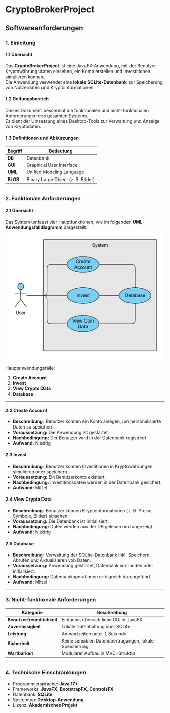 # CryptoBrokerProject

## Softwareanforderungen

### 1. Einleitung

#### 1.1 Übersicht

Das **CryptoBrokerProject** ist eine JavaFX-Anwendung, mit der Benutzer Kryptowährungsdaten einsehen, ein Konto erstellen und Investitionen simulieren können.  
Die Anwendung verwendet eine **lokale SQLite-Datenbank** zur Speicherung von Nutzerdaten und Kryptoinformationen.  

#### 1.2 Geltungsbereich

Dieses Dokument beschreibt die funktionalen und nicht-funktionalen Anforderungen des gesamten Systems.  
Es dient der Umsetzung eines Desktop-Tools zur Verwaltung und Anzeige von Kryptodaten.  

#### 1.3 Definitionen und Abkürzungen

| Begriff | Bedeutung |
|----------|------------|
| **DB** | Datenbank |
| **GUI** | Graphical User Interface |
| **UML** | Unified Modeling Language |
| **BLOB** | Binary Large Object (z. B. Bilder) |

---

### 2. Funktionale Anforderungen

#### 2.1 Übersicht

Das System umfasst vier Hauptfunktionen, wie im folgenden **UML-Anwendungsfalldiagramm** dargestellt:
![UML Use Case Diagram](UML-UseCaseDiagram.png "UML Use Case Diagram")

Hauptanwendungsfälle:

1. **Create Account**  
2. **Invest**  
3. **View Crypto Data**  
4. **Database**

---

#### 2.2 Create Account

- **Beschreibung:** Benutzer können ein Konto anlegen, um personalisierte Daten zu speichern.  
- **Voraussetzung:** Die Anwendung ist gestartet.  
- **Nachbedingung:** Der Benutzer wird in der Datenbank registriert.  
- **Aufwand:** Niedrig  

#### 2.3 Invest

- **Beschreibung:** Benutzer können Investitionen in Kryptowährungen simulieren oder speichern.  
- **Voraussetzung:** Ein Benutzerkonto existiert.  
- **Nachbedingung:** Investitionsdaten werden in der Datenbank gesichert.  
- **Aufwand:** Mittel  

#### 2.4 View Crypto Data

- **Beschreibung:** Benutzer können Kryptoinformationen (z. B. Preise, Symbole, Bilder) einsehen.  
- **Voraussetzung:** Die Datenbank ist initialisiert.  
- **Nachbedingung:** Daten werden aus der DB gelesen und angezeigt.  
- **Aufwand:** Niedrig  

#### 2.5 Database

- **Beschreibung:** Verwaltung der SQLite-Datenbank inkl. Speichern, Abrufen und Aktualisieren von Daten.  
- **Voraussetzung:** Anwendung gestartet, Datenbank vorhanden oder initialisiert.  
- **Nachbedingung:** Datenbankoperationen erfolgreich durchgeführt.  
- **Aufwand:** Mittel  

---

### 3. Nicht-funktionale Anforderungen

| Kategorie | Beschreibung |
|------------|--------------|
| **Benutzerfreundlichkeit** | Einfache, übersichtliche GUI in JavaFX |
| **Zuverlässigkeit** | Lokale Datenhaltung über SQLite |
| **Leistung** | Antwortzeiten unter 1 Sekunde |
| **Sicherheit** | Keine sensiblen Datenübertragungen, lokale Speicherung |
| **Wartbarkeit** | Modularer Aufbau in MVC-Struktur |

---

### 4. Technische Einschränkungen

- Programmiersprache: **Java 17+**  
- Frameworks: **JavaFX**, **BootstrapFX**, **ControlsFX**  
- Datenbank: **SQLite**  
- Systemtyp: **Desktop-Anwendung**  
- Lizenz: **Akademisches Projekt**
